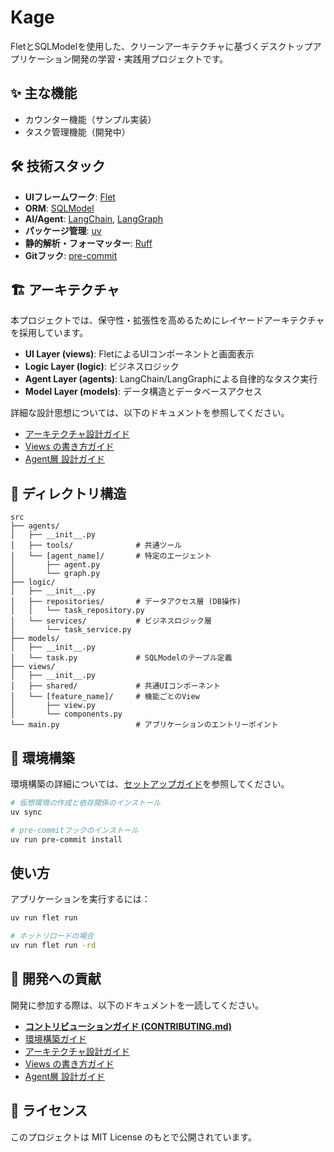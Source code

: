 # Kage

FletとSQLModelを使用した、クリーンアーキテクチャに基づくデスクトップアプリケーション開発の学習・実践用プロジェクトです。

## ✨ 主な機能

- カウンター機能（サンプル実装）
- タスク管理機能（開発中）

## 🛠️ 技術スタック

- **UIフレームワーク**: [Flet](https://flet.dev/)
- **ORM**: [SQLModel](https://sqlmodel.tiangolo.com/)
- **AI/Agent**: [LangChain](https://python.langchain.com/), [LangGraph](https://python.langchain.com/docs/langgraph/)
- **パッケージ管理**: [uv](https://docs.astral.sh/uv/)
- **静的解析・フォーマッター**: [Ruff](https://docs.astral.sh/ruff/)
- **Gitフック**: [pre-commit](https://pre-commit.com/)

## 🏗️ アーキテクチャ

本プロジェクトでは、保守性・拡張性を高めるためにレイヤードアーキテクチャを採用しています。

- **UI Layer (views)**: FletによるUIコンポーネントと画面表示
- **Logic Layer (logic)**: ビジネスロジック
- **Agent Layer (agents)**: LangChain/LangGraphによる自律的なタスク実行
- **Model Layer (models)**: データ構造とデータベースアクセス

詳細な設計思想については、以下のドキュメントを参照してください。

- [アーキテクチャ設計ガイド](docs/architecture-design.md)
- [Views の書き方ガイド](docs/views_guide.md)
- [Agent層 設計ガイド](docs/agents_guide.md)

## 📂 ディレクトリ構造

```
src
├── agents/
│   ├── __init__.py
│   ├── tools/              # 共通ツール
│   └── [agent_name]/       # 特定のエージェント
│       ├── agent.py
│       └── graph.py
├── logic/
│   ├── __init__.py
│   ├── repositories/       # データアクセス層 (DB操作)
│   │   └── task_repository.py
│   └── services/           # ビジネスロジック層
│       └── task_service.py
├── models/
│   ├── __init__.py
│   └── task.py             # SQLModelのテーブル定義
├── views/
│   ├── __init__.py
│   ├── shared/             # 共通UIコンポーネント
│   └── [feature_name]/     # 機能ごとのView
│       ├── view.py
│       └── components.py
└── main.py                 # アプリケーションのエントリーポイント
```

## 🚀 環境構築

環境構築の詳細については、[セットアップガイド](docs/setup.md)を参照してください。

```bash
# 仮想環境の作成と依存関係のインストール
uv sync

# pre-commitフックのインストール
uv run pre-commit install
```

## 使い方

アプリケーションを実行するには：

```bash
uv run flet run

# ホットリロードの場合
uv run flet run -rd
```

## 🤝 開発への貢献

開発に参加する際は、以下のドキュメントを一読してください。

- [**コントリビューションガイド (CONTRIBUTING.md)**](CONTRIBUTING.md)
- [環境構築ガイド](docs/setup.md)
- [アーキテクチャ設計ガイド](docs/architecture-design.md)
- [Views の書き方ガイド](docs/views_guide.md)
- [Agent層 設計ガイド](docs/agents_guide.md)

## 📄 ライセンス

このプロジェクトは MIT License のもとで公開されています。
